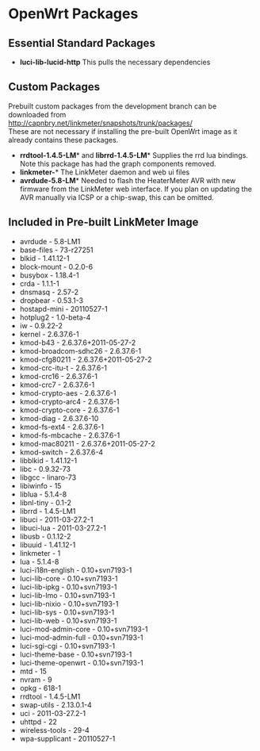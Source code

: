# OpenWrt Packages

## Essential Standard Packages
* **luci-lib-lucid-http** This pulls the necessary dependencies

## Custom Packages
Prebuilt custom packages from the development branch can be downloaded from  
<http://capnbry.net/linkmeter/snapshots/trunk/packages/>  
These are not necessary if installing the pre-built OpenWrt image as it already contains these packages.

* **rrdtool-1.4.5-LM*** and **librrd-1.4.5-LM*** Supplies the rrd lua bindings.  Note this package has had the graph components removed.
* **linkmeter-*** The LinkMeter daemon and web ui files
* **avrdude-5.8-LM*** Needed to flash the HeaterMeter AVR with new firmware from the LinkMeter web interface.  If you plan on updating the AVR manually via ICSP or a chip-swap, this can be omitted.

## Included in Pre-built LinkMeter Image
* avrdude - 5.8-LM1
* base-files - 73-r27251
* blkid - 1.41.12-1
* block-mount - 0.2.0-6
* busybox - 1.18.4-1
* crda - 1.1.1-1
* dnsmasq - 2.57-2
* dropbear - 0.53.1-3
* hostapd-mini - 20110527-1
* hotplug2 - 1.0-beta-4
* iw - 0.9.22-2
* kernel - 2.6.37.6-1
* kmod-b43 - 2.6.37.6+2011-05-27-2
* kmod-broadcom-sdhc26 - 2.6.37.6-1
* kmod-cfg80211 - 2.6.37.6+2011-05-27-2
* kmod-crc-itu-t - 2.6.37.6-1
* kmod-crc16 - 2.6.37.6-1
* kmod-crc7 - 2.6.37.6-1
* kmod-crypto-aes - 2.6.37.6-1
* kmod-crypto-arc4 - 2.6.37.6-1
* kmod-crypto-core - 2.6.37.6-1
* kmod-diag - 2.6.37.6-10
* kmod-fs-ext4 - 2.6.37.6-1
* kmod-fs-mbcache - 2.6.37.6-1
* kmod-mac80211 - 2.6.37.6+2011-05-27-2
* kmod-switch - 2.6.37.6-4
* libblkid - 1.41.12-1
* libc - 0.9.32-73
* libgcc - linaro-73
* libiwinfo - 15
* liblua - 5.1.4-8
* libnl-tiny - 0.1-2
* librrd - 1.4.5-LM1
* libuci - 2011-03-27.2-1
* libuci-lua - 2011-03-27.2-1
* libusb - 0.1.12-2
* libuuid - 1.41.12-1
* linkmeter - 1
* lua - 5.1.4-8
* luci-i18n-english - 0.10+svn7193-1
* luci-lib-core - 0.10+svn7193-1
* luci-lib-ipkg - 0.10+svn7193-1
* luci-lib-lmo - 0.10+svn7193-1
* luci-lib-nixio - 0.10+svn7193-1
* luci-lib-sys - 0.10+svn7193-1
* luci-lib-web - 0.10+svn7193-1
* luci-mod-admin-core - 0.10+svn7193-1
* luci-mod-admin-full - 0.10+svn7193-1
* luci-sgi-cgi - 0.10+svn7193-1
* luci-theme-base - 0.10+svn7193-1
* luci-theme-openwrt - 0.10+svn7193-1
* mtd - 15
* nvram - 9
* opkg - 618-1
* rrdtool - 1.4.5-LM1
* swap-utils - 2.13.0.1-4
* uci - 2011-03-27.2-1
* uhttpd - 22
* wireless-tools - 29-4
* wpa-supplicant - 20110527-1

